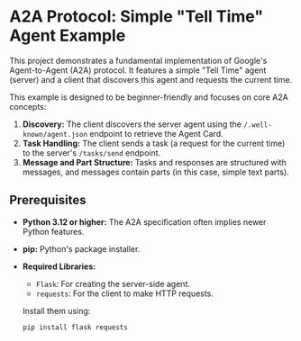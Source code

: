 # A2A Protocol: Simple "Tell Time" Agent Example

This project demonstrates a fundamental implementation of Google's Agent-to-Agent (A2A) protocol. It features a simple "Tell Time" agent (server) and a client that discovers this agent and requests the current time.

This example is designed to be beginner-friendly and focuses on core A2A concepts:
1.  **Discovery:** The client discovers the server agent using the `/.well-known/agent.json` endpoint to retrieve the Agent Card.
2.  **Task Handling:** The client sends a task (a request for the current time) to the server's `/tasks/send` endpoint.
3.  **Message and Part Structure:** Tasks and responses are structured with messages, and messages contain parts (in this case, simple text parts).

## Prerequisites

*   **Python 3.12 or higher:** The A2A specification often implies newer Python features.
*   **pip:** Python's package installer.
*   **Required Libraries:**
    *   `Flask`: For creating the server-side agent.
    *   `requests`: For the client to make HTTP requests.

    Install them using:
    ```bash
    pip install flask requests
    ```


